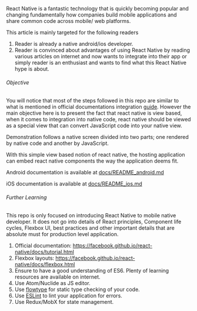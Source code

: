 React Native is a fantastic technology that is quickly becoming popular and changing fundamentally how companies build mobile applications and share common code across mobile/ web platforms.

This article is mainly targeted for the following readers
1. Reader is already a native android/ios developer.
2. Reader is convinced about advantages of using React Native by reading various articles on internet and now wants to integrate into their app or simply reader is an enthusiast and wants to find what this React Native hype is about.


###### Objective
You will notice that most of the steps followed in this repo are similar to what is mentioned in official documentations integration [guide](https://facebook.github.io/react-native/docs/integration-with-existing-apps.html).
However the main objective here is to present the fact that react native is view based, when it comes to integration into native code, react native should be viewed as a special view that can convert JavaScript code into your native view.

Demonstration follows a native screen divided into two parts; one rendered by native code and another by JavaScript.

With this simple view based notion of react native, the hosting application can embed react native components the way the application deems fit.

Android documentation is available at [docs/README_android.md](docs/README_android.md)

iOS documentation is available at [docs/README_ios.md](docs/README_ios.md)


###### Further Learning

This repo is only focused on introducing React Native to mobile native developer. It does not go into details of React principles, Component life cycles, Flexbox UI, best practices and other important details that are absolute must for production level application.


1. Official documentation: https://facebook.github.io/react-native/docs/tutorial.html
2. Flexbox layouts: https://facebook.github.io/react-native/docs/flexbox.html
3. Ensure to have a good understanding of ES6. Plenty of learning resources are available on internet.
4. Use Atom/Nuclide as JS editor.
5. Use [flowtype](https://flow.org/) for static type checking of your code.
6. Use [ESLint](https://eslint.org/) to lint your application for errors.
7. Use Redux/MobX for state management.
